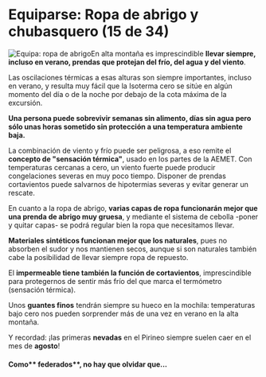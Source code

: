 # Equiparse: Ropa de abrigo y chubasquero (15 de 34)

![Equipa: ropa de abrigo](./gps_files/3925801840_66404acfd5.jpg)En alta montaña es imprescindible **llevar siempre, incluso en verano, prendas que protejan del frío, del agua y del viento**.

Las oscilaciones térmicas a esas alturas son siempre importantes, incluso en verano, y resulta muy fácil que la Isoterma cero se sitúe en algún momento del día o de la noche por debajo de la cota máxima de la excursión.  

**Una persona puede sobrevivir semanas sin alimento, días sin agua pero sólo unas horas sometido sin protección a una temperatura ambiente baja.**

La combinación de viento y frío puede ser peligrosa, a eso remite el **concepto de "sensación térmica"**, usado en los partes de la AEMET. Con temperaturas cercanas a cero, un viento fuerte puede producir congelaciones severas en muy poco tiempo. Disponer de prendas cortavientos puede salvarnos de hipotermias severas y evitar generar un rescate.

En cuanto a la ropa de abrigo, **varias capas de ropa funcionarán mejor que una prenda de abrigo muy gruesa**, y mediante el sistema de cebolla -poner y quitar capas- se podrá regular bien la ropa que necesitamos llevar.

**Materiales sintéticos funcionan mejor que los naturales**, pues no absorben el sudor y nos mantienen secos, aunque si son naturales también cabe la posibilidad de llevar siempre ropa de repuesto.  

El **impermeable tiene también la función de cortavientos**, imprescindible para protegernos de sentir más frío del que marca el termómetro (sensación térmica).  

Unos **guantes finos** tendrán siempre su hueco en la mochila: temperaturas bajo cero nos pueden sorprender más de una vez en verano en la alta montaña.  

Y recordad: ¡las primeras **nevadas** en el Pirineo siempre suelen caer en el mes de **agosto**!  

#### Como** federados**, no hay que olvidar que...